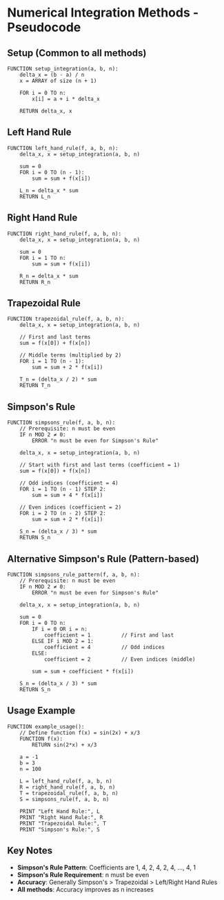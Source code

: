 # Numerical Integration Methods - Pseudocode

## Setup (Common to all methods)
```
FUNCTION setup_integration(a, b, n):
    delta_x = (b - a) / n
    x = ARRAY of size (n + 1)
    
    FOR i = 0 TO n:
        x[i] = a + i * delta_x
    
    RETURN delta_x, x
```

## Left Hand Rule
```
FUNCTION left_hand_rule(f, a, b, n):
    delta_x, x = setup_integration(a, b, n)
    
    sum = 0
    FOR i = 0 TO (n - 1):
        sum = sum + f(x[i])
    
    L_n = delta_x * sum
    RETURN L_n
```

## Right Hand Rule
```
FUNCTION right_hand_rule(f, a, b, n):
    delta_x, x = setup_integration(a, b, n)
    
    sum = 0
    FOR i = 1 TO n:
        sum = sum + f(x[i])
    
    R_n = delta_x * sum
    RETURN R_n
```

## Trapezoidal Rule
```
FUNCTION trapezoidal_rule(f, a, b, n):
    delta_x, x = setup_integration(a, b, n)
    
    // First and last terms
    sum = f(x[0]) + f(x[n])
    
    // Middle terms (multiplied by 2)
    FOR i = 1 TO (n - 1):
        sum = sum + 2 * f(x[i])
    
    T_n = (delta_x / 2) * sum
    RETURN T_n
```

## Simpson's Rule
```
FUNCTION simpsons_rule(f, a, b, n):
    // Prerequisite: n must be even
    IF n MOD 2 ≠ 0:
        ERROR "n must be even for Simpson's Rule"
    
    delta_x, x = setup_integration(a, b, n)
    
    // Start with first and last terms (coefficient = 1)
    sum = f(x[0]) + f(x[n])
    
    // Odd indices (coefficient = 4)
    FOR i = 1 TO (n - 1) STEP 2:
        sum = sum + 4 * f(x[i])
    
    // Even indices (coefficient = 2)
    FOR i = 2 TO (n - 2) STEP 2:
        sum = sum + 2 * f(x[i])
    
    S_n = (delta_x / 3) * sum
    RETURN S_n
```

## Alternative Simpson's Rule (Pattern-based)
```
FUNCTION simpsons_rule_pattern(f, a, b, n):
    // Prerequisite: n must be even
    IF n MOD 2 ≠ 0:
        ERROR "n must be even for Simpson's Rule"
    
    delta_x, x = setup_integration(a, b, n)
    
    sum = 0
    FOR i = 0 TO n:
        IF i = 0 OR i = n:
            coefficient = 1          // First and last
        ELSE IF i MOD 2 = 1:
            coefficient = 4          // Odd indices
        ELSE:
            coefficient = 2          // Even indices (middle)
        
        sum = sum + coefficient * f(x[i])
    
    S_n = (delta_x / 3) * sum
    RETURN S_n
```

## Usage Example
```
FUNCTION example_usage():
    // Define function f(x) = sin(2x) + x/3
    FUNCTION f(x):
        RETURN sin(2*x) + x/3
    
    a = -1
    b = 3
    n = 100
    
    L = left_hand_rule(f, a, b, n)
    R = right_hand_rule(f, a, b, n)
    T = trapezoidal_rule(f, a, b, n)
    S = simpsons_rule(f, a, b, n)
    
    PRINT "Left Hand Rule:", L
    PRINT "Right Hand Rule:", R
    PRINT "Trapezoidal Rule:", T
    PRINT "Simpson's Rule:", S
```

## Key Notes
- **Simpson's Rule Pattern**: Coefficients are 1, 4, 2, 4, 2, 4, ..., 4, 1
- **Simpson's Rule Requirement**: n must be even
- **Accuracy**: Generally Simpson's > Trapezoidal > Left/Right Hand Rules
- **All methods**: Accuracy improves as n increases
